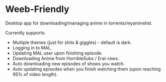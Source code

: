 # Weeb-Friendly
Desktop app for downloading/managing anime in torrents/myanimelist.

Currently supports:
* Multiple themes (just for shits & giggles) - default is dark.
* Logging in to MAL.
* Updating MAL user upon finishing episode.
* Downloading Anime from HorribleSubs / Erai-raws.
* Auto downloading new episodes of shows you watch.
* Auto updating episodes when you finish watching them (upon reaching 95% of video length).